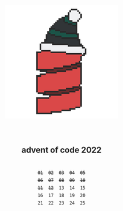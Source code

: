 <h2 align="center">
<img align="center" src="https://github.com/elektrike/aoc-2022/blob/master/logo.png?raw=true" />

<br><br>
advent of code 2022
</h1>
<pre align="center">
<p align="center"><sub><s>01</s>  <s>02</s>  <s>03</s>  <s>04</s>  <s>05</s></sub></br><sub><s>06</s>  <s>07</s>  <s>08</s>  <s>09</s>  <s>10</s></sub></br><sub><s>11</s>  <s>12</s>  13  14  15</sub></br><sub>16  17  18  19  20</sub></br><sub>21  22  23  24  25</sub></p></pre>

